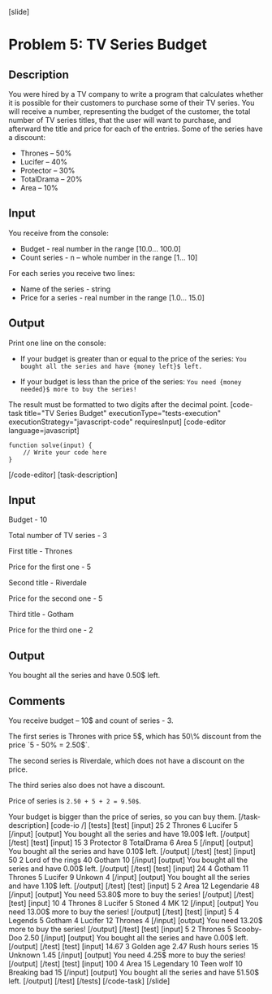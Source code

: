 [slide]

# Problem 5: TV Series Budget

## Description
You were hired by a TV company to write a program that calculates whether it is possible for their customers to purchase some of their TV series. You will receive a number, representing the budget of the customer, the total number of TV series titles, that the user will want to purchase, and afterward the title and price for each of the entries.
Some of the series have a discount:
- Thrones – 50\%
- Lucifer – 40\%	
- Protector – 30\%
- TotalDrama – 20\%
- Area – 10\%

## Input
You receive from the console:
- Budget - real number in the range \[10.0… 100.0\]
- Count series - n – whole number in the range \[1… 10\]

For each series you receive two lines:
- Name of the series - string
- Price for a series - real number in the range \[1.0… 15.0\]

## Output
Print one line on the console:

- If your budget is greater than or equal to the price of the series: `You bought all the series and have {money left}$ left.`

- If your budget is less than the price of the series: `You need {money needed}$ more to buy the series!`

The result must be formatted to two digits after the decimal point.
[code-task title="TV Series Budget" executionType="tests-execution" executionStrategy="javascript-code" requiresInput]
[code-editor language=javascript]
```
function solve(input) {
	// Write your code here
}
```
[/code-editor]
[task-description]
## Input
Budget - 10

Total number of TV series - 3

First title - Thrones

Price for the first one - 5

Second title - Riverdale

Price for the second one - 5

Third title - Gotham

Price for the third one - 2

## Output
You bought all the series and have 0.50$ left.

## Comments
You receive budget – 10$ and count of series - 3.

The first series is Thrones with price 5$, which has 50\% discount from the price `5 - 50% = 2.50$`. 

The second series is Riverdale, which does not have a discount on the price. 

The third series also does not have a discount. 

Price of series is `2.50 + 5 + 2 = 9.50$`. 

Your budget is bigger than the price of series, so you can buy them.
[/task-description]
[code-io /]
[tests]
[test]
[input]
25
2
Thrones
6
Lucifer
5
[/input]
[output]
You bought all the series and have 19.00$ left.
[/output]
[/test]
[test]
[input]
15
3
Protector
8
TotalDrama
6
Area
5
[/input]
[output]
You bought all the series and have 0.10$ left.
[/output]
[/test]
[test]
[input]
50
2
Lord of the rings
40
Gotham
10
[/input]
[output]
You bought all the series and have 0.00$ left.
[/output]
[/test]
[test]
[input]
24
4
Gotham
11
Thrones
5
Lucifer
9
Unkown
4
[/input]
[output]
You bought all the series and have 1.10$ left.
[/output]
[/test]
[test]
[input]
5
2
Area
12
Legendarie
48
[/input]
[output]
You need 53.80$ more to buy the series!
[/output]
[/test]
[test]
[input]
10
4
Thrones
8
Lucifer
5
Stoned
4
MK
12
[/input]
[output]
You need 13.00$ more to buy the series!
[/output]
[/test]
[test]
[input]
5
4
Legends
5
Gotham
4
Lucifer
12
Thrones
4
[/input]
[output]
You need 13.20$ more to buy the series!
[/output]
[/test]
[test]
[input]
5
2
Thrones
5
Scooby-Doo
2.50
[/input]
[output]
You bought all the series and have 0.00$ left.
[/output]
[/test]
[test]
[input]
14.67
3
Golden age
2.47
Rush hours series
15
Unknown
1.45
[/input]
[output]
You need 4.25$ more to buy the series!
[/output]
[/test]
[test]
[input]
100
4
Area
15
Legendary
10
Teen wolf
10
Breaking bad
15
[/input]
[output]
You bought all the series and have 51.50$ left.
[/output]
[/test]
[/tests]
[/code-task]
[/slide]
